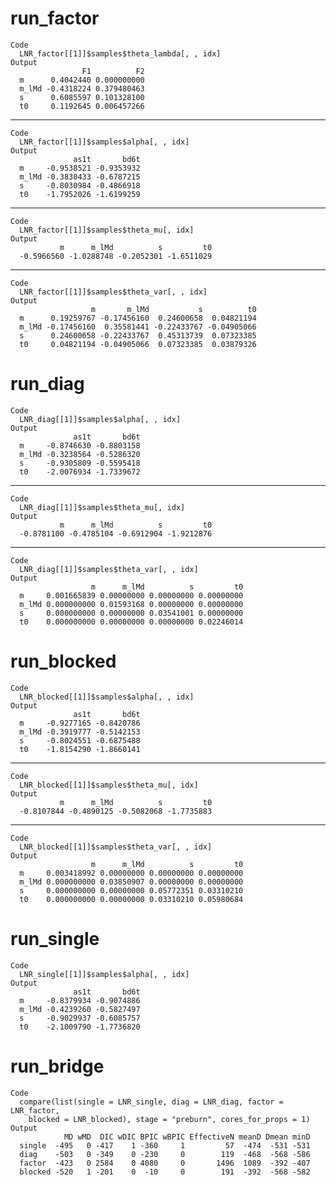 # run_factor

    Code
      LNR_factor[[1]]$samples$theta_lambda[, , idx]
    Output
                    F1          F2
      m      0.4042440 0.000000000
      m_lMd -0.4318224 0.379480463
      s      0.6085597 0.101328100
      t0     0.1192645 0.006457266

---

    Code
      LNR_factor[[1]]$samples$alpha[, , idx]
    Output
                  as1t       bd6t
      m     -0.9538521 -0.9353932
      m_lMd -0.3830433 -0.6787215
      s     -0.8030984 -0.4866918
      t0    -1.7952026 -1.6199259

---

    Code
      LNR_factor[[1]]$samples$theta_mu[, idx]
    Output
               m      m_lMd          s         t0 
      -0.5966560 -1.0288748 -0.2052301 -1.6511029 

---

    Code
      LNR_factor[[1]]$samples$theta_var[, , idx]
    Output
                      m       m_lMd           s          t0
      m      0.19259767 -0.17456160  0.24600658  0.04821194
      m_lMd -0.17456160  0.35581441 -0.22433767 -0.04905066
      s      0.24600658 -0.22433767  0.45313739  0.07323385
      t0     0.04821194 -0.04905066  0.07323385  0.03879326

# run_diag

    Code
      LNR_diag[[1]]$samples$alpha[, , idx]
    Output
                  as1t       bd6t
      m     -0.8746630 -0.8803158
      m_lMd -0.3238564 -0.5286320
      s     -0.9305809 -0.5595418
      t0    -2.0076934 -1.7339672

---

    Code
      LNR_diag[[1]]$samples$theta_mu[, idx]
    Output
               m      m_lMd          s         t0 
      -0.8781100 -0.4785104 -0.6912904 -1.9212876 

---

    Code
      LNR_diag[[1]]$samples$theta_var[, , idx]
    Output
                      m      m_lMd          s         t0
      m     0.001665839 0.00000000 0.00000000 0.00000000
      m_lMd 0.000000000 0.01593168 0.00000000 0.00000000
      s     0.000000000 0.00000000 0.03541001 0.00000000
      t0    0.000000000 0.00000000 0.00000000 0.02246014

# run_blocked

    Code
      LNR_blocked[[1]]$samples$alpha[, , idx]
    Output
                  as1t       bd6t
      m     -0.9277165 -0.8420786
      m_lMd -0.3919777 -0.5142153
      s     -0.8024551 -0.6875488
      t0    -1.8154290 -1.8660141

---

    Code
      LNR_blocked[[1]]$samples$theta_mu[, idx]
    Output
               m      m_lMd          s         t0 
      -0.8107844 -0.4890125 -0.5082068 -1.7735883 

---

    Code
      LNR_blocked[[1]]$samples$theta_var[, , idx]
    Output
                      m      m_lMd          s         t0
      m     0.003418992 0.00000000 0.00000000 0.00000000
      m_lMd 0.000000000 0.03850907 0.00000000 0.00000000
      s     0.000000000 0.00000000 0.05772351 0.03310210
      t0    0.000000000 0.00000000 0.03310210 0.05980684

# run_single

    Code
      LNR_single[[1]]$samples$alpha[, , idx]
    Output
                  as1t       bd6t
      m     -0.8379934 -0.9074886
      m_lMd -0.4239260 -0.5827497
      s     -0.9029937 -0.6085757
      t0    -2.1009790 -1.7736820

# run_bridge

    Code
      compare(list(single = LNR_single, diag = LNR_diag, factor = LNR_factor,
        blocked = LNR_blocked), stage = "preburn", cores_for_props = 1)
    Output
                MD wMD  DIC wDIC BPIC wBPIC EffectiveN meanD Dmean minD
      single  -495   0 -417    1 -360     1         57  -474  -531 -531
      diag    -503   0 -349    0 -230     0        119  -468  -568 -586
      factor  -423   0 2584    0 4080     0       1496  1089  -392 -407
      blocked -520   1 -201    0  -10     0        191  -392  -568 -582

